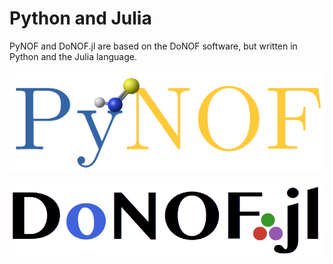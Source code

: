 # Python and Julia

PyNOF and DoNOF.jl are based on the DoNOF software, but written in Python and the Julia language.

![PyNOF](./PyNOF.png)

![DoNOF.jl](./DoNOFjl.png)
